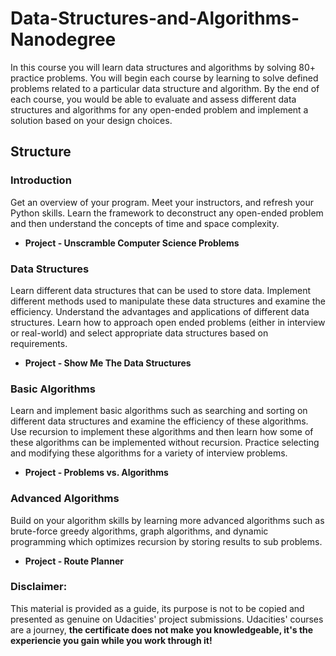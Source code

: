 # Data-Structures-and-Algorithms-Nanodegree

In this course you will learn data structures and algorithms by solving 80+ practice problems. You will begin each course by learning to solve defined problems related to a particular data structure and algorithm. By the end of each course, you would be able to evaluate and assess different data structures and algorithms for any open-ended problem and implement a solution based on your design choices.

## Structure

### Introduction
Get an overview of your program. Meet your instructors, and refresh your Python skills. Learn the framework to deconstruct any open-ended problem and then understand the concepts of time and space complexity.
* **Project - Unscramble Computer Science Problems**

### Data Structures
Learn different data structures that can be used to store data. Implement different methods used to manipulate these data structures and examine the efficiency. Understand the advantages and applications of different data structures. Learn how to approach open ended problems (either in interview or real-world) and select appropriate data structures based on requirements.
* **Project - Show Me The Data Structures**

### Basic Algorithms
Learn and implement basic algorithms such as searching and sorting on different data structures and examine the efficiency of these algorithms. Use recursion to implement these algorithms and then learn how some of these algorithms can be implemented without recursion. Practice selecting and modifying these algorithms for a variety of interview problems.
* **Project - Problems vs. Algorithms**

### Advanced Algorithms
Build on your algorithm skills by learning more advanced algorithms such as brute-force greedy algorithms, graph algorithms, and dynamic programming which optimizes recursion by storing results to sub problems.
* **Project - Route Planner**

### Disclaimer:
This material is provided as a guide, its purpose is not to be copied and presented as genuine on Udacities' project submissions. Udacities' courses are a journey, **the certificate does not make you knowledgeable, it's the experiencie you gain while you work through it!**
